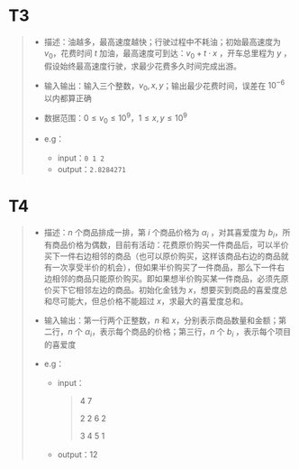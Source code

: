 # T3

> - 描述：油越多，最高速度越快；行驶过程中不耗油；初始最高速度为 $v_{0}$，花费时间 $t$ 加油，最高速度可到达：$v_{0} + t\cdot x$ ，开车总里程为 $y$ ，假设始终最高速度行驶，求最少花费多久时间完成出游。
>
> - 输入输出：输入三个整数，$v_{0},x,y$；输出最少花费时间，误差在 $10^{-6}$ 以内都算正确
> - 数据范围：$0\le v_{0} \le 10^{9}$，$1 \le x,y \le 10^{9}$
>
> - e.g：
>   - input：`0 1 2`
>   - output：`2.8284271`



# T4

> - 描述：$n$ 个商品排成一排，第 $i$ 个商品价格为 $\alpha_{i}$ ，对其喜爱度为 $b_{i}$，所有商品价格为偶数，目前有活动：花费原价购买一件商品后，可以半价买下一件右边相邻的商品（也可以原价购买，这样该商品右边的商品就有一次享受半价的机会），但如果半价购买了一件商品，那么下一件右边相邻的商品只能原价购买。即如果想半价购买某一件商品，必须先原价买下它相邻左边的商品。初始化金钱为 $x$，想要买到商品的喜爱度总和尽可能大，但总价格不能超过 $x$，求最大的喜爱度总和。
>
> - 输入输出：第一行两个正整数，$n$ 和 $x$，分别表示商品数量和金额；第二行，$n$ 个 $\alpha_{i}$，表示每个商品的价格；第三行，$n$ 个 $b_{i}$ ，表示每个项目的喜爱度
>
> - e.g：
>
>   - input：
>
>     > 4  7
>     >
>     > 2  2  6  2
>     >
>     > 3  4  5  1  
>
>   - output：12
